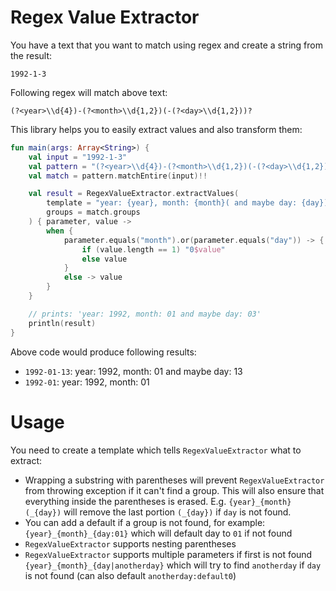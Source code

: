 # Regex Value Extractor
You have a text that you want to match using regex and create a string from the result:
```
1992-1-3
```

Following regex will match above text:

``` regexp
(?<year>\\d{4})-(?<month>\\d{1,2})(-(?<day>\\d{1,2}))?
```

This library helps you to easily extract values and also transform them:

``` kotlin
fun main(args: Array<String>) {
    val input = "1992-1-3"
    val pattern = "(?<year>\\d{4})-(?<month>\\d{1,2})(-(?<day>\\d{1,2}))?".toRegex()
    val match = pattern.matchEntire(input)!!

    val result = RegexValueExtractor.extractValues(
        template = "year: {year}, month: {month}( and maybe day: {day})",
        groups = match.groups
    ) { parameter, value ->
        when {
            parameter.equals("month").or(parameter.equals("day")) -> {
                if (value.length == 1) "0$value"
                else value
            }
            else -> value
        }
    }

    // prints: 'year: 1992, month: 01 and maybe day: 03'
    println(result)
}
```

Above code would produce following results:  
- `1992-01-13`: year: 1992, month: 01 and maybe day: 13
- `1992-01`: year: 1992, month: 01

# Usage
You need to create a template which tells `RegexValueExtractor` what to extract:

- Wrapping a substring with parentheses will prevent `RegexValueExtractor` from throwing exception if it can't find a group.
This will also ensure that everything inside the parentheses is erased. 
E.g. `{year}_{month}(_{day})` will remove the last portion `(_{day})` if `day` is not found.
- You can add a default if a group is not found, for example: `{year}_{month}_{day:01}` which will default day to `01` if not found
- `RegexValueExtractor` supports nesting parentheses 
- `RegexValueExtractor` supports multiple parameters if first is not found `{year}_{month}_{day|anotherday}` 
which will try to find `anotherday` if `day` is not found (can also default `anotherday:default0`)
